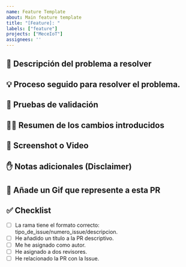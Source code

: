 ```yaml
---
name: Feature Template
about: Main feature template
title: "[Feature]: "
labels: ["feature"]
projects: ["MeceIoT"]
assignees: ''
---
```

## 🤔 Descripción del problema a resolver
<!--
Objetivo: Asegurarse de que se ha entendido correctamente el problema a resolver. 
-->
## 💡 Proceso seguido para resolver el problema.
<!-- 
Organizar una reunión colaborativa para compartir hallazgos, discutir ideas y decidir un enfoque.
Buscar información sobre cómo resolver problemas similares.
Revisar el código existente en el proyecto o en soluciones previas de otros compañeros.
Investigar librerías, herramientas o enfoques alineados con el proyecto.
-->
## 📝 Pruebas de validación
<!--
Escribir pequeños fragmentos de código para experimentar con las herramientas o librerías seleccionadas.
Probar las partes más complejas o inciertas del problema para minimizar riesgos.
Documentar los hallazgos, incluyendo lo que funciona y lo que no.
La estimación debe ser más precisa tras hacer pruebas de validación.
-->
## 👩‍💻 Resumen de los cambios introducidos
<!-- Qué se ha añadido al código: una librería, una funcionalidad, cambios, etc. -->

## 📸 Screenshot o Video
<!-- Pruebas visuales que muestren rel resultado de la implementación -->

## ✋ Notas adicionales (Disclaimer)
<!-- ¿Deberíamos saber algo sobre algo que no esperábamos? -->

## 🌈 Añade un Gif que represente a esta PR
<!-- ¿Cómo te has sentido desarrollando esta PR -->

## ✅ Checklist
- [ ] La rama tiene el formato correcto: tipo_de_issue/numero_issue/descripcion.
- [ ] He añadido un título a la PR descriptivo.
- [ ] Me he asignado como autor.
- [ ] He asignado a dos revisores.
- [ ] He relacionado la PR con la Issue.
